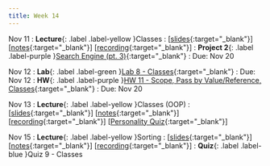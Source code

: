 ```yaml
---
title: Week 14
---
```


Nov 11
: **Lecture**{: .label .label-yellow }Classes
  :  \[[slides](https://docs.google.com/presentation/d/1yDZ60s0VJuSCZRIPQJCpMez4nO_lKiMjyPCErKXjoRg/edit?usp=sharing){:target="_blank"}\] \[[notes](https://docs.google.com/document/d/1dWhrZNiEVvmhJGMW-rk9rYKLWW27wueJDI0vjDqTJzs/edit?usp=sharing){:target="_blank"}\] \[[recording](https://youtu.be/klsm6jefLD0){:target="_blank"}\]
: **Project 2**{: .label .label-purple }[Search Engine (pt. 3)](https://edstem.org/us/courses/61483/lessons/120767){:target="_blank"}
  : Due: Nov 20

Nov 12
: **Lab**{: .label .label-green }[Lab 8 - Classes](https://edstem.org/us/courses/61483/lessons/122068){:target="_blank"}
  : Due: Nov 12
: **HW**{: .label .label-purple }[HW 11 - Scope, Pass by Value/Reference, Classes](https://edstem.org/us/courses/61483/lessons/122058){:target="_blank"}
  : Due: Nov 20

Nov 13
: **Lecture**{: .label .label-yellow }Classes (OOP)
  :  \[[slides](https://docs.google.com/presentation/d/1OrnMmbCHH17WuPk_miOrSZZP7zgD07APOVvbAxhRggg/edit?usp=sharing){:target="_blank"}\] \[[notes](https://docs.google.com/document/d/14Joi6tlY0vej0gltgUSVIh0Gya0SDVwIL9bSbg07234/edit?usp=sharing){:target="_blank"}\] \[[recording](https://youtu.be/uCBt53WFDOk){:target="_blank"}\] \[[Personality Quiz](https://colab.research.google.com/drive/1NpEY0FmqwSaZp1bxXOL-wuh5KboXrpSC?usp=sharing){:target="_blank"}\]

Nov 15
: **Lecture**{: .label .label-yellow }Sorting
  : \[[slides](https://docs.google.com/presentation/d/1dwOeWO_IYunXRVE_lOYMdsIN2-LCR5NmfyiC-V0nc4Q/edit?usp=sharing){:target="_blank"}\] \[[notes](https://docs.google.com/document/d/1KQcwd90HR6C8VSMs_lh0MgxCAtGW7WCFGveEONcLnUw/edit?usp=sharing){:target="_blank"}\] \[[recording](https://docs.google.com/document/d/1XIpgIwvZjG4bXGgeAcSaYmJvrVk_f1_z-sAhTgoqWdY/edit?usp=sharing){:target="_blank"}\]
: **Quiz**{: .label .label-blue }Quiz 9 - Classes